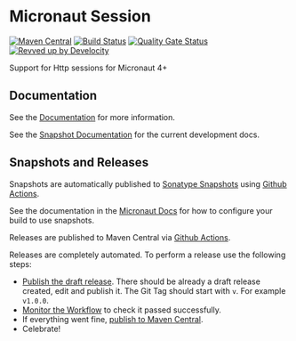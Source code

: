 <!-- Checklist: https://github.com/micronaut-projects/micronaut-core/wiki/New-Module-Checklist -->

# Micronaut Session

[![Maven Central](https://img.shields.io/maven-central/v/io.micronaut.session/micronaut-session.svg?label=Maven%20Central)](https://search.maven.org/search?q=g:%22io.micronaut.session%22%20AND%20a:%22micronaut-session%22)
[![Build Status](https://github.com/micronaut-projects/micronaut-session/workflows/Java%20CI/badge.svg)](https://github.com/micronaut-projects/micronaut-session/actions)
[![Quality Gate Status](https://sonarcloud.io/api/project_badges/measure?project=micronaut-projects_micronaut-session&metric=alert_status)](https://sonarcloud.io/summary/new_code?id=micronaut-projects_micronaut-session)
[![Revved up by Develocity](https://img.shields.io/badge/Revved%20up%20by-Develocity-06A0CE?logo=Gradle&labelColor=02303A)](https://ge.micronaut.io/scans)

Support for Http sessions for Micronaut 4+

## Documentation

See the [Documentation](https://micronaut-projects.github.io/micronaut-session/latest/guide/) for more information.

See the [Snapshot Documentation](https://micronaut-projects.github.io/micronaut-session/snapshot/guide/) for the current development docs.

<!-- ## Examples

Examples can be found in the [examples](https://github.com/micronaut-projects/micronaut-session/tree/master/examples) directory. -->

## Snapshots and Releases

Snapshots are automatically published to [Sonatype Snapshots](https://s01.oss.sonatype.org/content/repositories/snapshots/io/micronaut/) using [Github Actions](https://github.com/micronaut-projects/micronaut-session/actions).

See the documentation in the [Micronaut Docs](https://docs.micronaut.io/latest/guide/index.html#usingsnapshots) for how to configure your build to use snapshots.

Releases are published to Maven Central via [Github Actions](https://github.com/micronaut-projects/micronaut-session/actions).

Releases are completely automated. To perform a release use the following steps:

* [Publish the draft release](https://github.com/micronaut-projects/micronaut-session/releases). There should be already a draft release created, edit and publish it. The Git Tag should start with `v`. For example `v1.0.0`.
* [Monitor the Workflow](https://github.com/micronaut-projects/micronaut-session/actions?query=workflow%3ARelease) to check it passed successfully.
* If everything went fine, [publish to Maven Central](https://github.com/micronaut-projects/micronaut-session/actions?query=workflow%3A"Maven+Central+Sync").
* Celebrate!